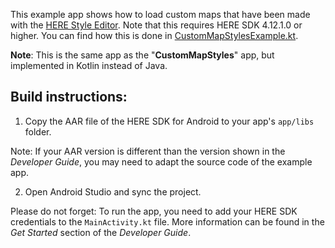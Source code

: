 This example app shows how to load custom maps that have been made with the [HERE Style Editor](https://platform.here.com/style-editor/). Note that this requires HERE SDK 4.12.1.0 or higher. You can find how this is done in [CustomMapStylesExample.kt](app/src/main/java/com/here/CustomMapStyles/CustomMapStylesExample.kt).

**Note**: This is the same app as the "**CustomMapStyles**" app, but implemented in Kotlin instead of Java.

Build instructions:
-------------------

1) Copy the AAR file of the HERE SDK for Android to your app's `app/libs` folder.

Note: If your AAR version is different than the version shown in the _Developer Guide_, you may need to adapt the source code of the example app.

2) Open Android Studio and sync the project.

Please do not forget: To run the app, you need to add your HERE SDK credentials to the `MainActivity.kt` file. More information can be found in the _Get Started_ section of the _Developer Guide_.
